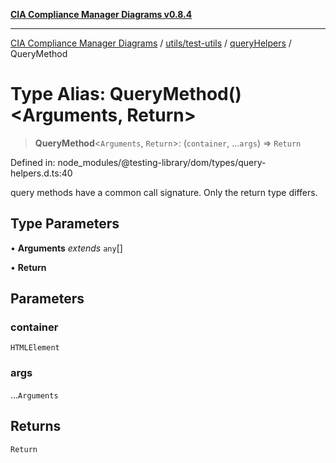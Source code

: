 [**CIA Compliance Manager Diagrams v0.8.4**](../../../../../README.md)

***

[CIA Compliance Manager Diagrams](../../../../../modules.md) / [utils/test-utils](../../../README.md) / [queryHelpers](../README.md) / QueryMethod

# Type Alias: QueryMethod()\<Arguments, Return\>

> **QueryMethod**\<`Arguments`, `Return`\>: (`container`, ...`args`) => `Return`

Defined in: node\_modules/@testing-library/dom/types/query-helpers.d.ts:40

query methods have a common call signature. Only the return type differs.

## Type Parameters

• **Arguments** *extends* `any`[]

• **Return**

## Parameters

### container

`HTMLElement`

### args

...`Arguments`

## Returns

`Return`
